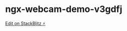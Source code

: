 # ngx-webcam-demo-v3gdfj

[Edit on StackBlitz ⚡️](https://stackblitz.com/edit/ngx-webcam-demo-v3gdfj)